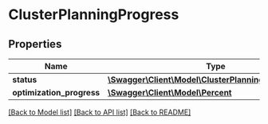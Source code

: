 # ClusterPlanningProgress

## Properties
Name | Type | Description | Notes
------------ | ------------- | ------------- | -------------
**status** | [**\Swagger\Client\Model\ClusterPlanningProgressStatus**](ClusterPlanningProgressStatus.md) |  | 
**optimization_progress** | [**\Swagger\Client\Model\Percent**](Percent.md) |  | [optional] 

[[Back to Model list]](../../README.md#documentation-for-models) [[Back to API list]](../../README.md#documentation-for-api-endpoints) [[Back to README]](../../README.md)

